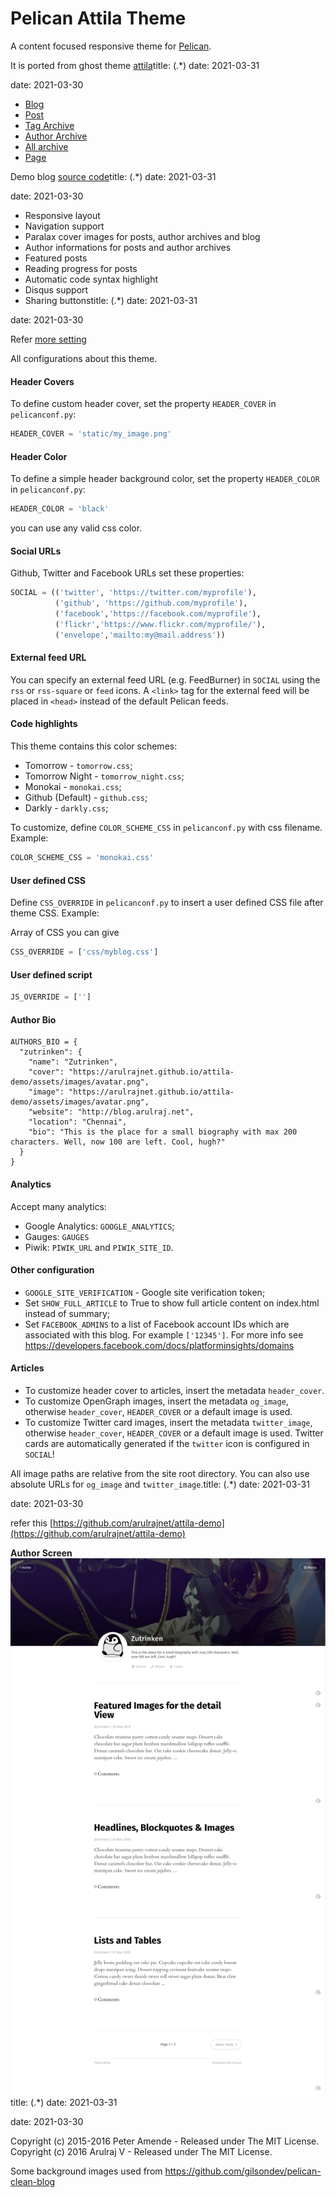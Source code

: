 # Pelican Attila Theme

A content focused responsive theme for [Pelican](https://github.com/getpelican/pelican).

It is ported from ghost theme [attila](https://github.com/zutrinken/attila)title: (.*)
date: 2021-03-31

date: 2021-03-30

* [Blog](https://arulrajnet.github.io/attila-demo)
* [Post](https://arulrajnet.github.io/attila-demo/2015/11/headlines-blockquotes-images.html)
* [Tag Archive](https://arulrajnet.github.io/attila-demo/tag/general/)
* [Author Archive](https://arulrajnet.github.io/attila-demo/author/zutrinken/)
* [All archive](https://arulrajnet.github.io/attila-demo/archives.html)
* [Page](https://arulrajnet.github.io/attila-demo/pages/about/)

Demo blog [source code](https://github.com/arulrajnet/attila-demo)title: (.*)
date: 2021-03-31

date: 2021-03-30

* Responsive layout
* Navigation support
* Paralax cover images for posts, author archives and blog
* Author informations for posts and author archives
* Featured posts
* Reading progress for posts
* Automatic code syntax highlight
* Disqus support
* Sharing buttonstitle: (.*)
date: 2021-03-31

date: 2021-03-30

Refer [more setting](https://github.com/arulrajnet/attila-demo/blob/master/pelicanconf.py)

All configurations about this theme.

#### Header Covers

To define custom header cover, set the property ``HEADER_COVER`` in ``pelicanconf.py``:

```python
HEADER_COVER = 'static/my_image.png'
```

#### Header Color

To define a simple header background color, set the property ``HEADER_COLOR`` in ``pelicanconf.py``:

```python
HEADER_COLOR = 'black'
```

you can use any valid css color.

#### Social URLs

Github, Twitter and Facebook URLs set these properties:

```python
SOCIAL = (('twitter', 'https://twitter.com/myprofile'),
          ('github', 'https://github.com/myprofile'),
          ('facebook','https://facebook.com/myprofile'),
          ('flickr','https://www.flickr.com/myprofile/'),
          ('envelope','mailto:my@mail.address'))
```

#### External feed URL

You can specify an external feed URL (e.g. FeedBurner) in ``SOCIAL`` using the
``rss`` or ``rss-square`` or ``feed`` icons. A ``<link>`` tag for the external feed will be
placed in ``<head>`` instead of the default Pelican feeds.

#### Code highlights

This theme contains this color schemes:

 - Tomorrow - ``tomorrow.css``;
 - Tomorrow Night - ``tomorrow_night.css``;
 - Monokai - ``monokai.css``;
 - Github (Default) - ``github.css``;
 - Darkly - ``darkly.css``;

To customize, define ``COLOR_SCHEME_CSS`` in ``pelicanconf.py`` with css filename. Example:

```python
COLOR_SCHEME_CSS = 'monokai.css'
```

#### User defined CSS

Define ``CSS_OVERRIDE`` in ``pelicanconf.py`` to insert a user defined CSS file
after theme CSS. Example:

Array of CSS you can give

```python
CSS_OVERRIDE = ['css/myblog.css']
```

#### User defined script

```python
JS_OVERRIDE = ['']
```

#### Author Bio

```
AUTHORS_BIO = {
  "zutrinken": {
    "name": "Zutrinken",
    "cover": "https://arulrajnet.github.io/attila-demo/assets/images/avatar.png",
    "image": "https://arulrajnet.github.io/attila-demo/assets/images/avatar.png",
    "website": "http://blog.arulraj.net",
    "location": "Chennai",
    "bio": "This is the place for a small biography with max 200 characters. Well, now 100 are left. Cool, hugh?"
  }
}
```

#### Analytics

Accept many analytics:

 - Google Analytics: ``GOOGLE_ANALYTICS``;
 - Gauges: ``GAUGES``
 - Piwik: ``PIWIK_URL`` and ``PIWIK_SITE_ID``.

#### Other configuration

 - ``GOOGLE_SITE_VERIFICATION`` - Google site verification token;
 - Set ``SHOW_FULL_ARTICLE`` to True to show full article content on index.html
 instead of summary;
 - Set ``FACEBOOK_ADMINS`` to a list of Facebook account IDs which are
 associated with this blog. For example ``['12345']``. For more info see
 https://developers.facebook.com/docs/platforminsights/domains

#### Articles

 - To customize header cover to articles, insert the metadata ``header_cover``.
 - To customize OpenGraph images, insert the metadata ``og_image``, otherwise
 ``header_cover``, ``HEADER_COVER`` or a default image is used.
 - To customize Twitter card images, insert the metadata ``twitter_image``,
 otherwise ``header_cover``, ``HEADER_COVER`` or a default image is used.
 Twitter cards are automatically generated if the ``twitter`` icon is configured
 in ``SOCIAL``!

All image paths are relative from the site root directory. You can also use
absolute URLs for ``og_image`` and ``twitter_image``.title: (.*)
date: 2021-03-31

date: 2021-03-30

refer this [https://github.com/arulrajnet/attila-demo](https://github.com/arulrajnet/attila-demo)

**Author Screen**
![screenshot](screenshot.png)title: (.*)
date: 2021-03-31

date: 2021-03-30

Copyright (c) 2015-2016 Peter Amende - Released under The MIT License.
Copyright (c) 2016 Arulraj V - Released under The MIT License.

Some background images used from https://github.com/gilsondev/pelican-clean-blog
